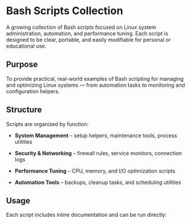 # Bash Scripts Collection

A growing collection of Bash scripts focused on Linux system administration, automation, and performance tuning. Each script is designed to be clear, portable, and easily modifiable for personal or educational use.

## Purpose

To provide practical, real-world examples of Bash scripting for managing and optimizing Linux systems — from automation tasks to monitoring and configuration helpers.

## Structure

Scripts are organized by function:

- **System Management** – setup helpers, maintenance tools, process utilities
    
- **Security & Networking** – firewall rules, service monitors, connection logs
    
- **Performance Tuning** – CPU, memory, and I/O optimization scripts
    
- **Automation Tools** – backups, cleanup tasks, and scheduling utilities
    

## Usage

Each script includes inline documentation and can be run directly:
